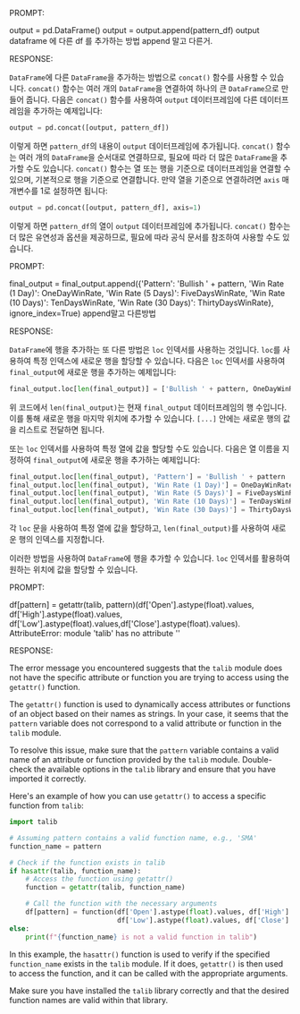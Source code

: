 PROMPT:

output = pd.DataFrame() output = output.append(pattern\_df) output dataframe 에 다른 df 를 추가하는 방법 append 말고 다른거.

RESPONSE:

`DataFrame`에 다른 `DataFrame`을 추가하는 방법으로 `concat()` 함수를 사용할 수 있습니다. `concat()` 함수는 여러 개의 `DataFrame`을 연결하여 하나의 큰 `DataFrame`으로 만들어 줍니다. 다음은 `concat()` 함수를 사용하여 `output` 데이터프레임에 다른 데이터프레임을 추가하는 예제입니다:

```python
output = pd.concat([output, pattern_df])
```

이렇게 하면 `pattern_df`의 내용이 `output` 데이터프레임에 추가됩니다. `concat()` 함수는 여러 개의 `DataFrame`을 순서대로 연결하므로, 필요에 따라 더 많은 `DataFrame`을 추가할 수도 있습니다. `concat()` 함수는 열 또는 행을 기준으로 데이터프레임을 연결할 수 있으며, 기본적으로 행을 기준으로 연결합니다. 만약 열을 기준으로 연결하려면 `axis` 매개변수를 1로 설정하면 됩니다:

```python
output = pd.concat([output, pattern_df], axis=1)
```

이렇게 하면 `pattern_df`의 열이 `output` 데이터프레임에 추가됩니다. `concat()` 함수는 더 많은 유연성과 옵션을 제공하므로, 필요에 따라 공식 문서를 참조하여 사용할 수도 있습니다.

PROMPT:

final\_output = final\_output.append({'Pattern': 'Bullish ' + pattern, 'Win Rate (1 Day)': OneDayWinRate, 'Win Rate (5 Days)': FiveDaysWinRate, 'Win Rate (10 Days)': TenDaysWinRate, 'Win Rate (30 Days)': ThirtyDaysWinRate}, ignore\_index=True) append말고 다른방법

RESPONSE:

`DataFrame`에 행을 추가하는 또 다른 방법은 `loc` 인덱서를 사용하는 것입니다. `loc`를 사용하여 특정 인덱스에 새로운 행을 할당할 수 있습니다. 다음은 `loc` 인덱서를 사용하여 `final_output`에 새로운 행을 추가하는 예제입니다:

```python
final_output.loc[len(final_output)] = ['Bullish ' + pattern, OneDayWinRate, FiveDaysWinRate, TenDaysWinRate, ThirtyDaysWinRate]
```

위 코드에서 `len(final_output)`는 현재 `final_output` 데이터프레임의 행 수입니다. 이를 통해 새로운 행을 마지막 위치에 추가할 수 있습니다. `[...]` 안에는 새로운 행의 값을 리스트로 전달하면 됩니다.

또는 `loc` 인덱서를 사용하여 특정 열에 값을 할당할 수도 있습니다. 다음은 열 이름을 지정하여 `final_output`에 새로운 행을 추가하는 예제입니다:

```python
final_output.loc[len(final_output), 'Pattern'] = 'Bullish ' + pattern
final_output.loc[len(final_output), 'Win Rate (1 Day)'] = OneDayWinRate
final_output.loc[len(final_output), 'Win Rate (5 Days)'] = FiveDaysWinRate
final_output.loc[len(final_output), 'Win Rate (10 Days)'] = TenDaysWinRate
final_output.loc[len(final_output), 'Win Rate (30 Days)'] = ThirtyDaysWinRate
```

각 `loc` 문을 사용하여 특정 열에 값을 할당하고, `len(final_output)`를 사용하여 새로운 행의 인덱스를 지정합니다.

이러한 방법을 사용하여 `DataFrame`에 행을 추가할 수 있습니다. `loc` 인덱서를 활용하여 원하는 위치에 값을 할당할 수 있습니다.

PROMPT:

df\[pattern\] = getattr(talib, pattern)(df\['Open'\].astype(float).values, df\['High'\].astype(float).values, df\['Low'\].astype(float).values,df\['Close'\].astype(float).values). AttributeError: module 'talib' has no attribute ''

RESPONSE:

The error message you encountered suggests that the `talib` module does not have the specific attribute or function you are trying to access using the `getattr()` function.

The `getattr()` function is used to dynamically access attributes or functions of an object based on their names as strings. In your case, it seems that the `pattern` variable does not correspond to a valid attribute or function in the `talib` module.

To resolve this issue, make sure that the `pattern` variable contains a valid name of an attribute or function provided by the `talib` module. Double-check the available options in the `talib` library and ensure that you have imported it correctly.

Here's an example of how you can use `getattr()` to access a specific function from `talib`:

```python
import talib

# Assuming pattern contains a valid function name, e.g., 'SMA'
function_name = pattern

# Check if the function exists in talib
if hasattr(talib, function_name):
    # Access the function using getattr()
    function = getattr(talib, function_name)

    # Call the function with the necessary arguments
    df[pattern] = function(df['Open'].astype(float).values, df['High'].astype(float).values,
                           df['Low'].astype(float).values, df['Close'].astype(float).values)
else:
    print(f"{function_name} is not a valid function in talib")
```

In this example, the `hasattr()` function is used to verify if the specified `function_name` exists in the `talib` module. If it does, `getattr()` is then used to access the function, and it can be called with the appropriate arguments.

Make sure you have installed the `talib` library correctly and that the desired function names are valid within that library.